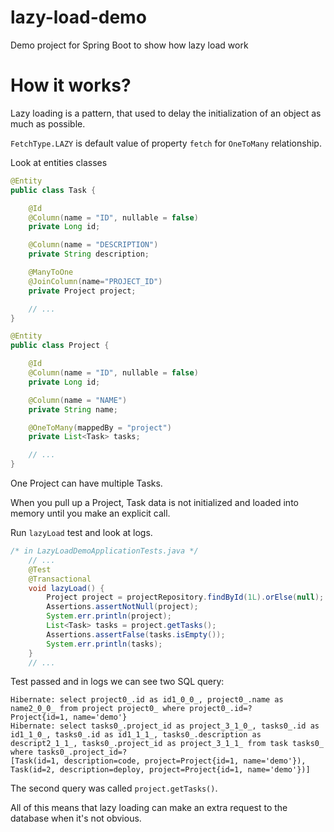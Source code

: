 # lazy-load-demo
Demo project for Spring Boot to show how lazy load work

# How it works?

Lazy loading is a pattern, that used to delay the initialization of an object as much as possible.

`FetchType.LAZY` is default value of property `fetch` for `OneToMany` relationship.

Look at entities classes

```java
@Entity
public class Task {

    @Id
    @Column(name = "ID", nullable = false)
    private Long id;

    @Column(name = "DESCRIPTION")
    private String description;

    @ManyToOne
    @JoinColumn(name="PROJECT_ID")
    private Project project;

    // ...
}
```

```java
@Entity
public class Project {

    @Id
    @Column(name = "ID", nullable = false)
    private Long id;

    @Column(name = "NAME")
    private String name;

    @OneToMany(mappedBy = "project")
    private List<Task> tasks;

    // ...
}
```

One Project can have multiple Tasks.

When you pull up a Project, Task data is not initialized and loaded into memory until you make an explicit call.

Run `lazyLoad` test and look at logs.

```java
/* in LazyLoadDemoApplicationTests.java */
    // ...
	@Test
	@Transactional
	void lazyLoad() {
		Project project = projectRepository.findById(1L).orElse(null);
		Assertions.assertNotNull(project);
		System.err.println(project);
		List<Task> tasks = project.getTasks();
		Assertions.assertFalse(tasks.isEmpty());
		System.err.println(tasks);
	}
    // ...
```

Test passed and in logs we can see two SQL query:

```
Hibernate: select project0_.id as id1_0_0_, project0_.name as name2_0_0_ from project project0_ where project0_.id=?
Project{id=1, name='demo'}
Hibernate: select tasks0_.project_id as project_3_1_0_, tasks0_.id as id1_1_0_, tasks0_.id as id1_1_1_, tasks0_.description as descript2_1_1_, tasks0_.project_id as project_3_1_1_ from task tasks0_ where tasks0_.project_id=?
[Task(id=1, description=code, project=Project{id=1, name='demo'}), Task(id=2, description=deploy, project=Project{id=1, name='demo'})]
```

The second query was called `project.getTasks()`.

All of this means that lazy loading can make an extra request to the database when it's not obvious.
